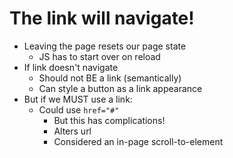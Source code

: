 # The link will navigate!

- Leaving the page resets our page state
  - JS has to start over on reload
- If link doesn't navigate
  - Should not BE a link (semantically)
  - Can style a button as a link appearance
- But if we MUST use a link:
  - Could use `href="#"`
    - But this has complications!
    - Alters url
    - Considered an in-page scroll-to-element

